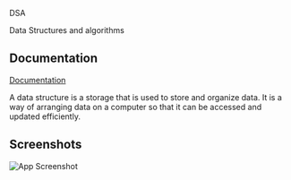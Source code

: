 
DSA

Data Structures and algorithms

## Documentation

[Documentation](https://www.geeksforgeeks.org/data-structures/)

A data structure is a storage that is used to store and organize data. It is a way of arranging data on a computer so that it can be accessed and updated efficiently.
## Screenshots

![App Screenshot](https://repository-images.githubusercontent.com/354254077/bce9404a-5a1c-491c-b778-ee99c018b00e)
